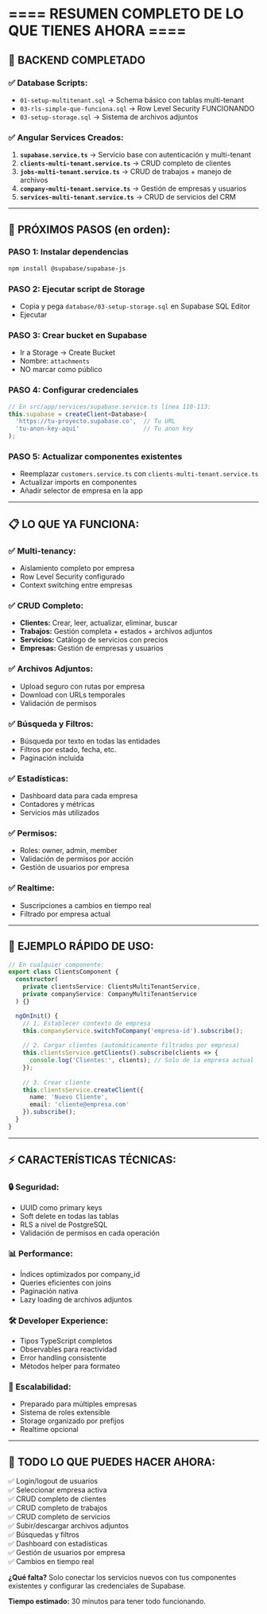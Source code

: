 # ==== RESUMEN COMPLETO DE LO QUE TIENES AHORA ====

## 🎯 **BACKEND COMPLETADO**

### ✅ **Database Scripts:**
- `01-setup-multitenant.sql` → Schema básico con tablas multi-tenant
- `03-rls-simple-que-funciona.sql` → Row Level Security FUNCIONANDO
- `03-setup-storage.sql` → Sistema de archivos adjuntos

### ✅ **Angular Services Creados:**
1. **`supabase.service.ts`** → Servicio base con autenticación y multi-tenant
2. **`clients-multi-tenant.service.ts`** → CRUD completo de clientes
3. **`jobs-multi-tenant.service.ts`** → CRUD de trabajos + manejo de archivos
4. **`company-multi-tenant.service.ts`** → Gestión de empresas y usuarios
5. **`services-multi-tenant.service.ts`** → CRUD de servicios del CRM

---

## 🚀 **PRÓXIMOS PASOS (en orden):**

### **PASO 1: Instalar dependencias**
```bash
npm install @supabase/supabase-js
```

### **PASO 2: Ejecutar script de Storage**
- Copia y pega `database/03-setup-storage.sql` en Supabase SQL Editor
- Ejecutar

### **PASO 3: Crear bucket en Supabase**
- Ir a Storage → Create Bucket
- Nombre: `attachments`
- NO marcar como público

### **PASO 4: Configurar credenciales**
```typescript
// En src/app/services/supabase.service.ts línea 110-113:
this.supabase = createClient<Database>(
  'https://tu-proyecto.supabase.co',  // Tu URL
  'tu-anon-key-aquí'                  // Tu anon key
);
```

### **PASO 5: Actualizar componentes existentes**
- Reemplazar `customers.service.ts` con `clients-multi-tenant.service.ts`
- Actualizar imports en componentes
- Añadir selector de empresa en la app

---

## 📋 **LO QUE YA FUNCIONA:**

### **✅ Multi-tenancy:**
- Aislamiento completo por empresa
- Row Level Security configurado
- Context switching entre empresas

### **✅ CRUD Completo:**
- **Clientes:** Crear, leer, actualizar, eliminar, buscar
- **Trabajos:** Gestión completa + estados + archivos adjuntos
- **Servicios:** Catálogo de servicios con precios
- **Empresas:** Gestión de empresas y usuarios

### **✅ Archivos Adjuntos:**
- Upload seguro con rutas por empresa
- Download con URLs temporales
- Validación de permisos

### **✅ Búsqueda y Filtros:**
- Búsqueda por texto en todas las entidades
- Filtros por estado, fecha, etc.
- Paginación incluida

### **✅ Estadísticas:**
- Dashboard data para cada empresa
- Contadores y métricas
- Servicios más utilizados

### **✅ Permisos:**
- Roles: owner, admin, member
- Validación de permisos por acción
- Gestión de usuarios por empresa

### **✅ Realtime:**
- Suscripciones a cambios en tiempo real
- Filtrado por empresa actual

---

## 🔧 **EJEMPLO RÁPIDO DE USO:**

```typescript
// En cualquier componente:
export class ClientsComponent {
  constructor(
    private clientsService: ClientsMultiTenantService,
    private companyService: CompanyMultiTenantService
  ) {}

  ngOnInit() {
    // 1. Establecer contexto de empresa
    this.companyService.switchToCompany('empresa-id').subscribe();
    
    // 2. Cargar clientes (automáticamente filtrados por empresa)
    this.clientsService.getClients().subscribe(clients => {
      console.log('Clientes:', clients); // Solo de la empresa actual
    });
    
    // 3. Crear cliente
    this.clientsService.createClient({
      name: 'Nuevo Cliente',
      email: 'cliente@empresa.com'
    }).subscribe();
  }
}
```

---

## ⚡ **CARACTERÍSTICAS TÉCNICAS:**

### **🔒 Seguridad:**
- UUID como primary keys
- Soft delete en todas las tablas
- RLS a nivel de PostgreSQL
- Validación de permisos en cada operación

### **📊 Performance:**
- Índices optimizados por company_id
- Queries eficientes con joins
- Paginación nativa
- Lazy loading de archivos adjuntos

### **🛠️ Developer Experience:**
- Tipos TypeScript completos
- Observables para reactividad
- Error handling consistente
- Métodos helper para formateo

### **📱 Escalabilidad:**
- Preparado para múltiples empresas
- Sistema de roles extensible
- Storage organizado por prefijos
- Realtime opcional

---

## 🎪 **TODO LO QUE PUEDES HACER AHORA:**

✅ Login/logout de usuarios  
✅ Seleccionar empresa activa  
✅ CRUD completo de clientes  
✅ CRUD completo de trabajos  
✅ CRUD completo de servicios  
✅ Subir/descargar archivos adjuntos  
✅ Búsquedas y filtros  
✅ Dashboard con estadísticas  
✅ Gestión de usuarios por empresa  
✅ Cambios en tiempo real  

**¿Qué falta?** Solo conectar los servicios nuevos con tus componentes existentes y configurar las credenciales de Supabase.

**Tiempo estimado:** 30 minutos para tener todo funcionando.
